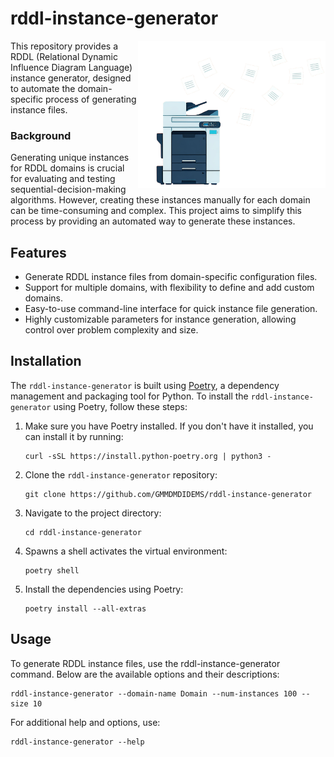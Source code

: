 # rddl-instance-generator
<img align="right" src="docs/icon.png" width="300px">
This repository provides a RDDL (Relational Dynamic Influence Diagram Language) instance generator, designed to automate the domain-specific process of generating instance files.

### Background
Generating unique instances for RDDL domains is crucial for evaluating and testing sequential-decision-making algorithms. However, creating these instances manually for each domain can be time-consuming and complex. This project aims to simplify this process by providing an automated way to generate these instances.
<br clear="right"/>

## Features
- Generate RDDL instance files from domain-specific configuration files.
- Support for multiple domains, with flexibility to define and add custom domains.
- Easy-to-use command-line interface for quick instance file generation.
- Highly customizable parameters for instance generation, allowing control over problem complexity and size.

## Installation
The `rddl-instance-generator` is built using [Poetry](https://python-poetry.org/), a dependency management and packaging tool for Python. To install the `rddl-instance-generator` using Poetry, follow these steps:

1. Make sure you have Poetry installed. If you don't have it installed, you can install it by running:
   ```
   curl -sSL https://install.python-poetry.org | python3 -
   ```

2. Clone the `rddl-instance-generator` repository:
   ```
   git clone https://github.com/GMMDMDIDEMS/rddl-instance-generator
   ```

3. Navigate to the project directory:
   ```
   cd rddl-instance-generator
   ```

4. Spawns a shell activates the virtual environment:
   ```
   poetry shell
   ```

5. Install the dependencies using Poetry:
   ```
   poetry install --all-extras
   ```

## Usage
To generate RDDL instance files, use the rddl-instance-generator command. Below are the available options and their descriptions:
```
rddl-instance-generator --domain-name Domain --num-instances 100 --size 10
```

For additional help and options, use:
```
rddl-instance-generator --help
```

